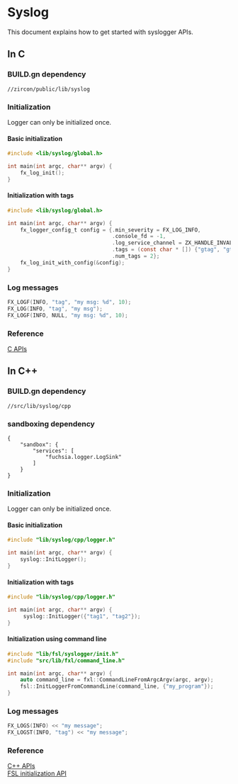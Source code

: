 # Syslog

This document explains how to get started with syslogger APIs.

## In C

### BUILD.gn dependency

```gn
//zircon/public/lib/syslog
```

### Initialization

Logger can only be initialized once.

#### Basic initialization

```C
#include <lib/syslog/global.h>

int main(int argc, char** argv) {
    fx_log_init();
}
```

#### Initialization with tags

```C
#include <lib/syslog/global.h>

int main(int argc, char** argv) {
    fx_logger_config_t config = {.min_severity = FX_LOG_INFO,
                                 .console_fd = -1,
                                 .log_service_channel = ZX_HANDLE_INVALID,
                                 .tags = (const char * []) {"gtag", "gtag2"},
                                 .num_tags = 2};
    fx_log_init_with_config(&config);
}
```

### Log messages

```C
FX_LOGF(INFO, "tag", "my msg: %d", 10);
FX_LOG(INFO, "tag", "my msg");
FX_LOGF(INFO, NULL, "my msg: %d", 10);
```

### Reference

[C APIs](/zircon/system/ulib/syslog/include/lib/syslog/global.h)

## In C++

### BUILD.gn dependency

```gn
//src/lib/syslog/cpp
```

### sandboxing dependency

```
{
    "sandbox": {
        "services": [
            "fuchsia.logger.LogSink"
        ]
    }
}
```

### Initialization

Logger can only be initialized once.

#### Basic initialization

```C++
#include "lib/syslog/cpp/logger.h"

int main(int argc, char** argv) {
    syslog::InitLogger();
}
```

#### Initialization with tags

```C++
#include "lib/syslog/cpp/logger.h"

int main(int argc, char** argv) {
     syslog::InitLogger({"tag1", "tag2"});
}
```

#### Initialization using command line

```C++
#include "lib/fsl/syslogger/init.h"
#include "src/lib/fxl/command_line.h"

int main(int argc, char** argv) {
    auto command_line = fxl::CommandLineFromArgcArgv(argc, argv);
    fsl::InitLoggerFromCommandLine(command_line, {"my_program"});
}
```

### Log messages

```C++
FX_LOGS(INFO) << "my message";
FX_LOGST(INFO, "tag") << "my message";
```

### Reference

[C++ APIs](/src/lib/syslog/cpp/logger.h)
<br/>
[FSL initialization API](/src/lib/fsl/syslogger/init.h)
